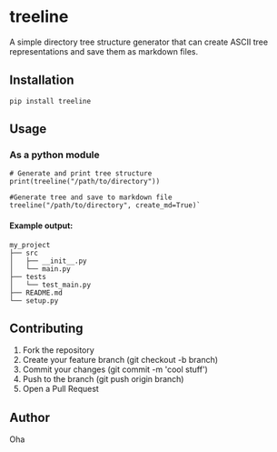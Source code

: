 # treeline
A simple directory tree structure generator that can create ASCII tree representations and save them as markdown files.

## Installation

`pip install treeline`

## Usage

### As a python module 

```
# Generate and print tree structure
print(treeline("/path/to/directory"))

#Generate tree and save to markdown file
treeline("/path/to/directory", create_md=True)`
```

#### Example output:
```
my_project
├── src
│   ├── __init__.py
│   └── main.py
├── tests
│   └── test_main.py
├── README.md
└── setup.py
```

## Contributing

1. Fork the repository
2. Create your feature branch (git checkout -b branch)
3. Commit your changes (git commit -m 'cool stuff')
4. Push to the branch (git push origin branch)
5. Open a Pull Request

## Author
Oha